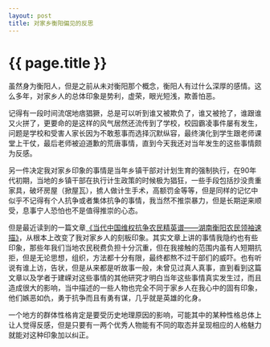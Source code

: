 ```yaml
---
layout: post
title: 对家乡衡阳偏见的反思
---
```


{{ page.title }}
===============

虽然身为衡阳人，但是之前从未对衡阳那个概念，衡阳人有过什么深厚的感情。这么多年，对家乡人的总体印象是势利，虚荣，眼光短浅，欺善怕恶。

记得有一段时间流氓地痞猖獗，总是可以听到谁又被欺负了，谁又被抢了，谁跟谁又火拼了，更要命的是这样的风气居然还流传到了学校，校园霸凌事件屡有发生，问题是学校和受害人家长因为不敢惹事而选择沉默纵容，最终演化到学生跟老师课堂上干仗，最后老师被迫道歉的荒唐事情，直到今天我还对当年发生的这些事情颇为反感。

另一件决定我对家乡印象的事情是当年乡镇干部对计划生育的强制执行，在90年代初期，当地的乡镇干部在执行计生政策的时候极为猖狂，一些手段包括抄没贵重家具，破坏房屋（掀屋瓦），掳人做计生手术，高额罚金等等，但是同样的记忆中似乎不记得有个人抗争或者集体抗争的事情，我当然不推崇暴力，但是长期逆来顺受，息事宁人恐怕也不是值得推崇的心态。

但是最近读到的一篇文章[《当代中国维权抗争农民精英谱——湖南衡阳农民领袖速描》](http://blog.163.com/yujianrong@126/blog/static/213309762006112942220388/)，从根本上改变了我对家乡人的刻板印象。其实文章上讲的事情我隐约也有些印象，那些年我们当地农民税费负担十分沉重，但在我接触的范围内虽有人短期抗拒，但是无论思想，组织，方法都十分有限，最终都熬不过干部们的威吓。也有听说有谁上访，告状，但是从来都是听故事一般，未曾见过真人真事，直到看到这篇文章以及学者于建嵘对这些事情的其他研究才明白当年这些事情真实发生过，而且造成很大的影响，当中描述的一些人物也完全不同于家乡人在我心中的固有印象，他们嫉恶如仇，勇于抗争而且有勇有谋，几乎就是英雄的化身。

一个地方的群体性格肯定是要受历史地理原因的影响，可能其中的某种性格总体上让人觉得反感，但是只要有一两个优秀人物能有不同的取态并呈现相应的人格魅力就能对这种印象加以纠正。

